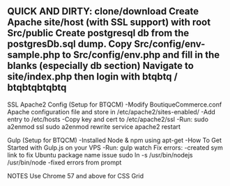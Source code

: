QUICK AND DIRTY:
clone/download 
Create Apache site/host (with SSL support) with root Src/public
Create postgresql db from the postgresDb.sql dump.
Copy Src/config/env-sample.php to Src/config/env.php and fill in the blanks (especially db section)
Navigate to site/index.php then login with btqbtq / btqbtqbtqbtq
--------------------------------------------------------

SSL Apache2 Config (Setup for BTQCM)
-Modify BoutiqueCommerce.conf Apache configuration file and store in /etc/apache2/sites-enabled/
-Add entry to /etc/hosts
-Copy key and cert to /etc/apache2/ssl
-Run:
	sudo a2enmod ssl
	sudo a2enmod rewrite
	service apache2 restart

Gulp (Setup for BTQCM)
-Installed Node & npm using apt-get
-How To Get Started with Gulp.js on your VPS
-Run:
	gulp watch
	Fix errors:
-created sym link to fix Ubuntu package name issue
sudo ln -s /usr/bin/nodejs /usr/bin/node
-fixed errors from prompt

NOTES
Use Chrome 57 and above for CSS Grid
